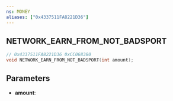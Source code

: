 ```yaml
---
ns: MONEY
aliases: ["0x4337511FA8221D36"]
---
```

## NETWORK_EARN_FROM_NOT_BADSPORT

```c
// 0x4337511FA8221D36 0xCC068380
void NETWORK_EARN_FROM_NOT_BADSPORT(int amount);
```

## Parameters
* **amount**: 

